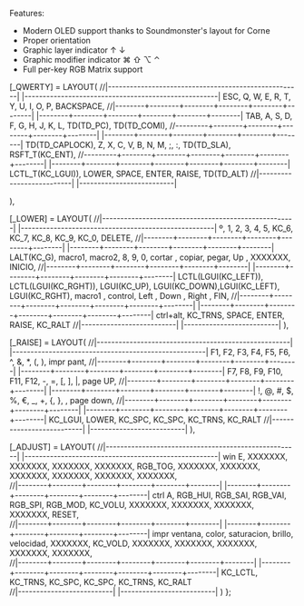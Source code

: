 Features:

-   Modern OLED support thanks to Soundmonster's layout for Corne
-   Proper orientation
-   Graphic layer indicator ↑ ↓
-   Graphic modifier indicator ⌘ ⇧ ⌥ ⌃
-   Full per-key RGB Matrix support

[_QWERTY] = LAYOUT(
//|-----------------------------------------------------| |-----------------------------------------------------|
ESC, Q, W, E, R, T, Y, U, I, O, P, BACKSPACE,
//|--------+--------+--------+--------+--------+--------| |--------+--------+--------+--------+--------+--------|
TAB, A, S, D, F, G, H, J, K, L, TD(TD_PC), TD(TD_COMI),
//---------+--------+--------+--------+--------+--------| |--------+--------+--------+--------+--------+--------|
TD(TD_CAPLOCK), Z, X, C, V, B, N, M, ;, :, TD(TD_SLA), RSFT_T(KC_ENT),
//---------+--------+--------+--------+--------+--------+--------| |--------+--------+--------+--------+--------+--------+--------|
LCTL_T(KC_LGUI)), LOWER, SPACE, ENTER, RAISE, TD(TD_ALT)
//|--------------------------| |--------------------------|

),

[_LOWER] = LAYOUT(
//|-----------------------------------------------------| |-----------------------------------------------------|
º, 1, 2, 3, 4, 5, KC_6, KC_7, KC_8, KC_9, KC_0, DELETE,
//|--------+--------+--------+--------+--------+--------| |--------+--------+--------+--------+--------+--------|
LALT(KC_G), macro1, macro2, 8, 9, 0, cortar , copiar, pegar, Up , XXXXXXX, INICIO,
//|--------+--------+--------+--------+--------+--------| |--------+--------+--------+--------+--------+--------|
LCTL(LGUI(KC_LEFT)), LCTL(LGUI(KC_RGHT)), LGUI(KC_UP), LGUI(KC_DOWN),LGUI(KC_LEFT), LGUI(KC_RGHT), macro1 , control, Left , Down , Right , FIN,
//|--------+--------+--------+--------+--------+--------+--------| |--------+--------+--------+--------+--------+--------+--------|
ctrl+alt, KC_TRNS, SPACE, ENTER, RAISE, KC_RALT
//|--------------------------| |--------------------------|
),

[_RAISE] = LAYOUT(
//|-----------------------------------------------------| |-----------------------------------------------------|
F1, F2, F3, F4, F5, F6, ^, &, \*, (, ), impr pant,
//|--------+--------+--------+--------+--------+--------| |--------+--------+--------+--------+--------+--------|
F7, F8, F9, F10, F11, F12, -, =, [, ], \|, page UP,
//|--------+--------+--------+--------+--------+--------| |--------+--------+--------+--------+--------+--------|
!, @, #, $, %, €, \_, +, {, }, \, page down,
//|--------+--------+--------+--------+--------+--------+--------| |--------+--------+--------+--------+--------+--------+--------|
KC_LGUI, LOWER, KC_SPC, KC_SPC, KC_TRNS, KC_RALT
//|--------------------------| |--------------------------|
),

[_ADJUST] = LAYOUT(
//|-----------------------------------------------------| |-----------------------------------------------------|
win E, XXXXXXX, XXXXXXX, XXXXXXX, XXXXXXX, RGB_TOG, XXXXXXX, XXXXXXX, XXXXXXX, XXXXXXX, XXXXXXX, XXXXXXX,\
 //|--------+--------+--------+--------+--------+--------| |--------+--------+--------+--------+--------+--------|
ctrl A, RGB_HUI, RGB_SAI, RGB_VAI, RGB_SPI, RGB_MOD, KC_VOLU, XXXXXXX, XXXXXXX, XXXXXXX, XXXXXXX, RESET, \
 //|--------+--------+--------+--------+--------+--------| |--------+--------+--------+--------+--------+--------|
impr ventana, color, saturacion, brillo, velocidad, XXXXXXX, KC_VOLD, XXXXXXX, XXXXXXX, XXXXXXX, XXXXXXX, XXXXXXX,\
 //|--------+--------+--------+--------+--------+--------+--------| |--------+--------+--------+--------+--------+--------+--------|
KC_LCTL, KC_TRNS, KC_SPC, KC_SPC, KC_TRNS, KC_RALT \
 //|--------------------------| |--------------------------|
)
};
